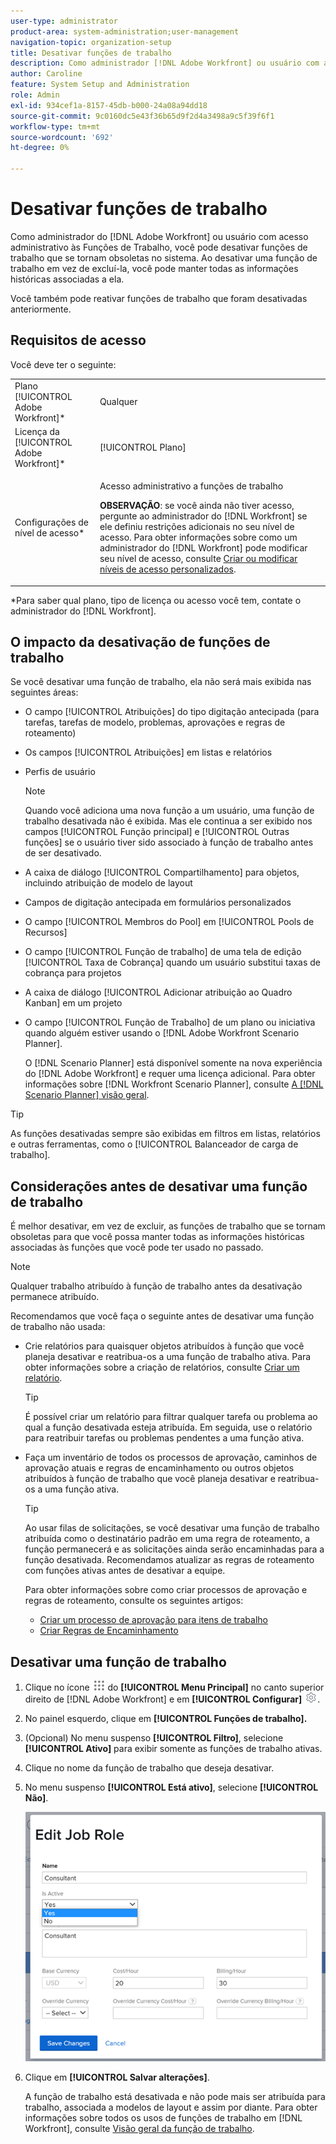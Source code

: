 ```yaml
---
user-type: administrator
product-area: system-administration;user-management
navigation-topic: organization-setup
title: Desativar funções de trabalho
description: Como administrador [!DNL Adobe Workfront] ou usuário com acesso administrativo a Funções de Trabalho, você pode desativar funções de trabalho que se tornam obsoletas no sistema. Ao desativar uma função de trabalho em vez de excluí-la, você pode manter todas as informações históricas associadas a ela.
author: Caroline
feature: System Setup and Administration
role: Admin
exl-id: 934cef1a-8157-45db-b000-24a08a94dd18
source-git-commit: 9c0160dc5e43f36b65d9f2d4a3498a9c5f39f6f1
workflow-type: tm+mt
source-wordcount: '692'
ht-degree: 0%

---
```


# Desativar funções de trabalho

Como administrador do [!DNL Adobe Workfront] ou usuário com acesso administrativo às Funções de Trabalho, você pode desativar funções de trabalho que se tornam obsoletas no sistema. Ao desativar uma função de trabalho em vez de excluí-la, você pode manter todas as informações históricas associadas a ela.

Você também pode reativar funções de trabalho que foram desativadas anteriormente.

## Requisitos de acesso

Você deve ter o seguinte:

<table style="table-layout:auto"> 
 <col> 
 <col> 
 <tbody> 
  <tr> 
   <td role="rowheader">Plano [!UICONTROL Adobe Workfront]*</td> 
   <td> <p>Qualquer </p> </td> 
  </tr> 
  <tr> 
   <td role="rowheader">Licença da [!UICONTROL Adobe Workfront]*</td> 
   <td>[!UICONTROL Plano]</td> 
  </tr> 
  <tr> 
   <td role="rowheader">Configurações de nível de acesso*</td> 
   <td> <p>Acesso administrativo a funções de trabalho</p> <p><b>OBSERVAÇÃO</b>: se você ainda não tiver acesso, pergunte ao administrador do [!DNL Workfront] se ele definiu restrições adicionais no seu nível de acesso. Para obter informações sobre como um administrador do [!DNL Workfront] pode modificar seu nível de acesso, consulte <a href="../../../administration-and-setup/add-users/configure-and-grant-access/create-modify-access-levels.md" class="MCXref xref">Criar ou modificar níveis de acesso personalizados</a>.</p> </td> 
  </tr> 
 </tbody> 
</table>

&#42;Para saber qual plano, tipo de licença ou acesso você tem, contate o administrador do [!DNL Workfront].

## O impacto da desativação de funções de trabalho

Se você desativar uma função de trabalho, ela não será mais exibida nas seguintes áreas:

* O campo [!UICONTROL Atribuições] do tipo digitação antecipada (para tarefas, tarefas de modelo, problemas, aprovações e regras de roteamento)
* Os campos [!UICONTROL Atribuições] em listas e relatórios
* Perfis de usuário

  >[!NOTE]
  >
  >Quando você adiciona uma nova função a um usuário, uma função de trabalho desativada não é exibida. Mas ele continua a ser exibido nos campos [!UICONTROL Função principal] e [!UICONTROL Outras funções] se o usuário tiver sido associado à função de trabalho antes de ser desativado.

* A caixa de diálogo [!UICONTROL Compartilhamento] para objetos, incluindo atribuição de modelo de layout
* Campos de digitação antecipada em formulários personalizados
* O campo [!UICONTROL Membros do Pool] em [!UICONTROL Pools de Recursos]
* O campo [!UICONTROL Função de trabalho] de uma tela de edição [!UICONTROL Taxa de Cobrança] quando um usuário substitui taxas de cobrança para projetos
* A caixa de diálogo [!UICONTROL Adicionar atribuição ao Quadro Kanban] em um projeto
* O campo [!UICONTROL Função de Trabalho] de um plano ou iniciativa quando alguém estiver usando o [!DNL Adobe Workfront Scenario Planner].

  O [!DNL Scenario Planner] está disponível somente na nova experiência do [!DNL Adobe Workfront] e requer uma licença adicional. Para obter informações sobre [!DNL Workfront Scenario Planner], consulte [A [!DNL Scenario Planner] visão geral](../../../scenario-planner/scenario-planner-overview.md).

>[!TIP]
>
>As funções desativadas sempre são exibidas em filtros em listas, relatórios e outras ferramentas, como o [!UICONTROL Balanceador de carga de trabalho].

## Considerações antes de desativar uma função de trabalho

É melhor desativar, em vez de excluir, as funções de trabalho que se tornam obsoletas para que você possa manter todas as informações históricas associadas às funções que você pode ter usado no passado.

>[!NOTE]
>
>Qualquer trabalho atribuído à função de trabalho antes da desativação permanece atribuído.

Recomendamos que você faça o seguinte antes de desativar uma função de trabalho não usada:

* Crie relatórios para quaisquer objetos atribuídos à função que você planeja desativar e reatribua-os a uma função de trabalho ativa. Para obter informações sobre a criação de relatórios, consulte [Criar um relatório](../../../reports-and-dashboards/reports/creating-and-managing-reports/create-report.md).

  >[!TIP]
  >
  >É possível criar um relatório para filtrar qualquer tarefa ou problema ao qual a função desativada esteja atribuída. Em seguida, use o relatório para reatribuir tarefas ou problemas pendentes a uma função ativa.

* Faça um inventário de todos os processos de aprovação, caminhos de aprovação atuais e regras de encaminhamento ou outros objetos atribuídos à função de trabalho que você planeja desativar e reatribua-os a uma função ativa.

  >[!TIP]
  >
  >Ao usar filas de solicitações, se você desativar uma função de trabalho atribuída como o destinatário padrão em uma regra de roteamento, a função permanecerá e as solicitações ainda serão encaminhadas para a função desativada. Recomendamos atualizar as regras de roteamento com funções ativas antes de desativar a equipe.

  Para obter informações sobre como criar processos de aprovação e regras de roteamento, consulte os seguintes artigos:

   * [Criar um processo de aprovação para itens de trabalho](../../../administration-and-setup/customize-workfront/configure-approval-milestone-processes/create-approval-processes.md)
   * [Criar Regras de Encaminhamento](../../../manage-work/requests/create-and-manage-request-queues/create-routing-rules.md)

## Desativar uma função de trabalho

1. Clique no ícone ![](assets/main-menu-icon.png) do **[!UICONTROL Menu Principal]** no canto superior direito de [!DNL Adobe Workfront] e em **[!UICONTROL Configurar]** ![](assets/gear-icon-settings.png).

1. No painel esquerdo, clique em&#x200B; **[!UICONTROL Funções de trabalho].**
1. (Opcional) No menu suspenso **[!UICONTROL Filtro]**, selecione **[!UICONTROL Ativo]** para exibir somente as funções de trabalho ativas.
1. Clique no nome da função de trabalho que deseja desativar.
1. No menu suspenso **[!UICONTROL Está ativo]**, selecione **[!UICONTROL Não]**.

   ![](assets/deactivate-job-role-edit-role-box-nwe.png)

1. Clique em **[!UICONTROL Salvar alterações]**.

   A função de trabalho está desativada e não pode mais ser atribuída para trabalho, associada a modelos de layout e assim por diante. Para obter informações sobre todos os usos de funções de trabalho em [!DNL Workfront], consulte [Visão geral da função de trabalho](../../../administration-and-setup/set-up-workfront/organizational-setup/job-role-overview.md).
